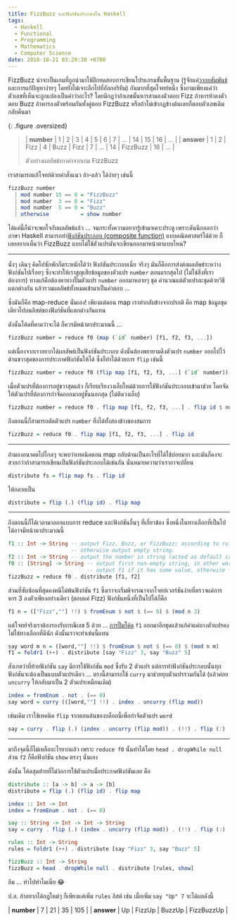 ```yaml
---
title: FizzBuzz และฟังก์ชันประกอบใน Haskell
tags:
  - Haskell
  - Functional
  - Programming
  - Mathematics
  - Computer Science
date: 2018-10-21 03:29:38 +0700
---
```


FizzBuzz น่าจะเป็นเกมที่ถูกนำมาใช้ฝึกทดสอบการเขียนโปรแกรมขั้นพื้นฐาน (รู้จักแค่[วากยสัมพันธ์][syntax]และการแก้ปัญหาง่ายๆ โดยยังไม่เจาะลึกไปที่อัลกอริทึม) กันมากที่สุดโจทย์หนึ่ง ซึ่งถามเพียงแค่ว่าตัวเลขที่เห็นจะถูกแปลงเป็นคำว่าอะไร? โดยมีกฎว่าถ้าเลขนั้นหารสามลงตัวตอบ Fizz ถ้าหารห้าลงตัวตอบ Buzz ถ้าหารลงตัวพร้อมกันทั้งคู่ตอบ FizzBuzz หรือถ้าไม่เข้ากฎข้างต้นเลยก็ตอบตัวเลขเดิมกลับคืนมา

{: .figure .oversized}
> | **number** | 1 | 2 | 3    | 4 | 5    | 6    | 7 | ... | 14 | 15       | 16 | ... |
> | **answer** | 1 | 2 | Fizz | 4 | Buzz | Fizz | 7 | ... | 14 | FizzBuzz | 16 | ... |
> 
> ตัวอย่างผลลัพธ์บางค่าจากเกม FizzBuzz

เราสามารถแก้โจทย์ด้วยคำสั่งแนว ถ้า-แล้ว ได้ง่ายๆ เช่นนี้

``` haskell
fizzBuzz number
  | mod number 15 == 0 = "FizzBuzz"
  | mod number  3 == 0 = "Fizz"
  | mod number  5 == 0 = "Buzz"
  | otherwise          = show number
```

ได้แค่นี้ก็น่าจะพอใจกับผลลัพธ์แล้ว ... จนกระทั้งความอยากรู้เข้ามาเคาะประตู เพราะดันนึกออกว่าภาษา Haskell สามารถทำ[ฟังก์ชันประกอบ (composite function)][composite function] แบบคณิตศาสตร์ได้ด้วย ก็เลยอยากเห็นว่า FizzBuzz แบบไม่ใช้ตัวแปรมันจะเขียนออกมาหน้าตาแบบไหน?

---

นั่งๆ เดินๆ คิดไปซักพักก็ตระหนักได้ว่า ฟังก์ชันประกอบเนี่ย จริงๆ มันก็คือการส่งต่อผลลัพธ์ระหว่างฟังก์ชันไปเรื่อยๆ ซึ่งจะทำให้เราสูญเสียข้อมูลของตัวแปร `number` ตอนแรกสุดไป (ไม่ใช่สิ่งที่เราต้องการ) ทางแก้คือต้องหาทางปั๊มตัวแปร `number` ออกมาหลายๆ ชุด คำนวณแต่ตัวแปรละชุดด้วยวิธีแตกต่างกัน แล้วรวมผลลัพธ์ทั้งหมดเข้ามาเป็นคำตอบ ...

ซึ่งมันก็คือ map-reduce นั่นเอง! เพียงแต่ตอน map เราทำกลับข้างจากปรกติ คือ map ข้อมูลชุดเดียวไปบนลิสต์ของฟังก์ชันที่แตกต่างกันแทน

ดังนั้นโค้ดที่คาดว่าจะได้ ก็ควรมีหน้าตาประมาณนี้ ...

``` haskell
fizzBuzz number = reduce f0 (map (`id` number) [f1, f2, f3, ...])
```

แต่เนื่องจากเราอยากได้ผลลัพธ์เป็นฟังก์ชันประกอบ ดังนั้นต้องพยายามดึงตัวแปร `number` ออกไปไว้ด้านขวาสุดของการประกาศฟังก์ชันให้ได้ ซึ่งก็ทำได้ด้วยการ `flip` เช่นนี้

``` haskell
fizzBuzz number = reduce f0 (flip map [f1, f2, f3, ...] (`id` number))
```

เมื่อตัวแปรที่ต้องการอยู่ขวาสุดแล้ว ก็เรียบเรียงวงเล็บใหม่ด้วยการใช้ฟังก์ชันประกอบเข้ามาช่วย โดยจัดให้ตัวแปรที่ต้องการกำจัดออกมาอยู่ชั้นนอกสุด (ไม่ติดวงเล็บ)

``` haskell
fizzBuzz number = reduce f0 . flip map [f1, f2, f3, ...] . flip id $ number
```

ถึงตอนนี้ก็สามารถตัดตัวแปร `number` ทิ้งได้ทั้งสองข้างของสมการ

``` haskell
fizzBuzz = reduce f0 . flip map [f1, f2, f3, ...] . flip id
```

---

ถ้ามองอนาคตไปไกลๆ จะพบว่าเทคนิคตอน map กลับด้านเป็นอะไรที่ได้ใช้บ่อยมาก และมันก็คงจะสวยกว่าถ้าสามารถเขียนเป็นฟังก์ชันประกอบได้เช่นกัน นั่นหมายความว่าเราอาจเปลี่ยน

``` haskell
distribute fs = flip map fs . flip id
```

ให้กลายเป็น

``` haskell
distribute = flip (.) (flip id) . flip map
```

---

ถึงตอนนี้ก็ได้เวลามาออกแบบการ reduce และฟังก์ชันอื่นๆ ที่เกี่ยวข้อง ซึ่งหนึ่งในทางเลือกที่เป็นไปได้อาจมีหน้าตาประมาณนี้

``` haskell
f1 :: Int -> String -- output Fizz, Buzz, or FizzBuzz; according to rules.
                    -- otherwise output empty string.
f2 :: Int -> String -- output the number in string (acted as default case).
f0 :: [String] -> String -- output first non-empty string, in other word:
                         -- output f1 if it has some value, otherwise f2.
fizzBuzz = reduce f0 . distribute [f1, f2]
```

ส่วนที่ซับซ้อนที่สุดคงหนีไม่พ้นฟังก์ชัน `f1` ซึ่งเราจะเริ่มพิจารณาจากโจทย์เวอร์ชันง่ายที่ตรวจแค่การหาร 3 ลงตัวเพียงอย่างเดียว (ตอบแค่ Fizz) ฟังก์ชันหนึ่งที่เป็นไปได้ก็คือ

``` haskell
f1 n = (["Fizz",""] !!) $ fromEnum $ not $ (== 0) $ (mod n 3)
```

แต่โจทย์จริงเราต้องรองรับกรณีเลข 5 ด้วย ... [การปั๊มโค้ด][copy-paste engineering] `f1` ออกมาอีกชุดแล้วแก้ค่าแค่บางตัวแปรคงไม่ใช่ทางเลือกที่ดีนัก ดังนั้นเราจะทำเช่นนี้แทน

``` haskell
say word m n = ([word,""] !!) $ fromEnum $ not $ (== 0) $ (mod n m)
f1 = foldr1 (++) . distribute [say "Fizz" 3, say "Buzz" 5]
```

สังเกตว่าที่ท้ายฟังก์ชัน `say` มีการใช้ฟังก์ชัน `mod` ซึ่งรับ 2 ตัวแปร แต่การทำฟังก์ชันประกอบนั้นทุกฟังก์ชันจะต้องเป็นแบบตัวแปรเดียว ... ตรงนี้สามารถใช้ `curry` มาช่วยยุบตัวแปรรวมกันได้ (แล้วค่อย `uncurry` ให้กลับมาเป็น 2 ตัวแปรเหมือนเดิม)

``` haskell
index = fromEnum . not . (== 0)
say word = curry (([word,""] !!) . index . uncurry (flip mod))
```

เช่นเดิม เราใช้เทคนิค `flip` จากตอนต้นของบล็อกนี้เพื่อกำจัดตัวแปร `word`

``` haskell
say = curry . flip (.) (index . uncurry (flip mod)) . (!!) . flip (:) [""]
```

---

มาถึงจุดนี้ก็ไม่เหลืออะไรยากแล้ว เพราะ `reduce f0` นั้นทำได้โดย `head . dropWhile null` ส่วน `f2` ก็คือฟังก์ชัน `show` ตรงๆ นั่นเอง

ดังนั้น โค้ดสุดท้ายที่ไม่ง้อการใช้ตัวแปรเมื่อประกาศฟังก์ชันเลย คือ

``` haskell
distribute :: [a -> b] -> a -> [b]
distribute = flip (.) (flip id) . flip map

index :: Int -> Int
index = fromEnum . not . (== 0)

say :: String -> Int -> Int -> String
say = curry . flip (.) (index . uncurry (flip mod)) . (!!) . flip (:) [""]

rules :: Int -> String
rules = foldr1 (++) . distribute [say "Fizz" 3, say "Buzz" 5]

fizzBuzz :: Int -> String
fizzBuzz = head . dropWhile null . distribute [rules, show]
```

อึม ... ทำไปทำไมเนี่ย 😂

ป.ล. ถ้าอยากได้กฎใหม่ๆ ก็เพียงแค่เพิ่ม `rules` ลิสต์ เช่น เมื่อเพิ่ม `say "Up" 7` จะได้ผลดังนี้

| **number** | 7  | 21     | 35     | 105        |
| **answer** | Up | FizzUp | BuzzUp | FizzBuzzUp |


[composite function]: /2012/08/17/function-composition-in-programming.html

[syntax]: //en.wikipedia.org/wiki/Syntax
[copy-paste engineering]: //en.wikipedia.org/wiki/Copy_and_paste_programming
